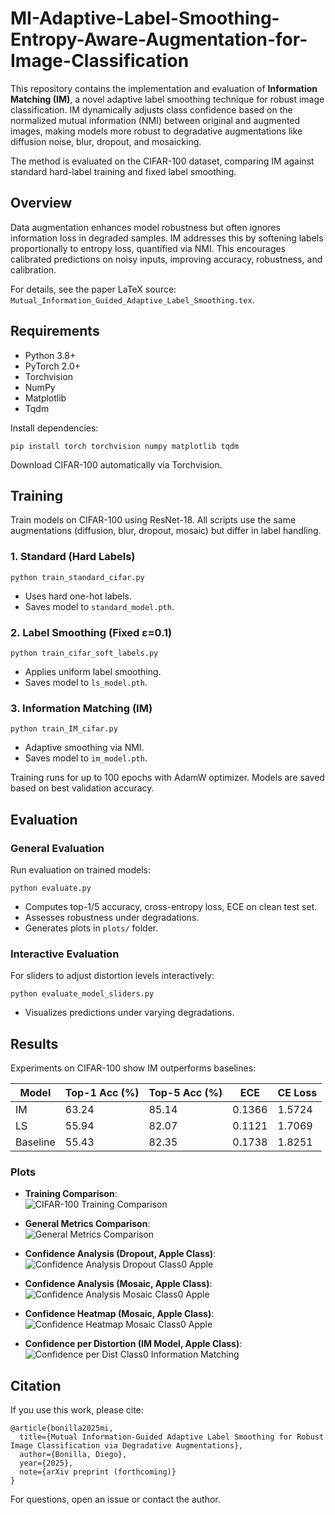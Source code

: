 # MI-Adaptive-Label-Smoothing-Entropy-Aware-Augmentation-for-Image-Classification

This repository contains the implementation and evaluation of **Information Matching (IM)**, a novel adaptive label smoothing technique for robust image classification. IM dynamically adjusts class confidence based on the normalized mutual information (NMI) between original and augmented images, making models more robust to degradative augmentations like diffusion noise, blur, dropout, and mosaicking.

The method is evaluated on the CIFAR-100 dataset, comparing IM against standard hard-label training and fixed label smoothing.

## Overview

Data augmentation enhances model robustness but often ignores information loss in degraded samples. IM addresses this by softening labels proportionally to entropy loss, quantified via NMI. This encourages calibrated predictions on noisy inputs, improving accuracy, robustness, and calibration.

For details, see the paper LaTeX source: `Mutual_Information_Guided_Adaptive_Label_Smoothing.tex`.

## Requirements

- Python 3.8+
- PyTorch 2.0+
- Torchvision
- NumPy
- Matplotlib
- Tqdm

Install dependencies:
```
pip install torch torchvision numpy matplotlib tqdm
```

Download CIFAR-100 automatically via Torchvision.

## Training

Train models on CIFAR-100 using ResNet-18. All scripts use the same augmentations (diffusion, blur, dropout, mosaic) but differ in label handling.

### 1. Standard (Hard Labels)
```
python train_standard_cifar.py
```
- Uses hard one-hot labels.
- Saves model to `standard_model.pth`.

### 2. Label Smoothing (Fixed ε=0.1)
```
python train_cifar_soft_labels.py
```
- Applies uniform label smoothing.
- Saves model to `ls_model.pth`.

### 3. Information Matching (IM)
```
python train_IM_cifar.py
```
- Adaptive smoothing via NMI.
- Saves model to `im_model.pth`.

Training runs for up to 100 epochs with AdamW optimizer. Models are saved based on best validation accuracy.

## Evaluation

### General Evaluation
Run evaluation on trained models:
```
python evaluate.py
```
- Computes top-1/5 accuracy, cross-entropy loss, ECE on clean test set.
- Assesses robustness under degradations.
- Generates plots in `plots/` folder.

### Interactive Evaluation
For sliders to adjust distortion levels interactively:
```
python evaluate_model_sliders.py
```
- Visualizes predictions under varying degradations.

## Results

Experiments on CIFAR-100 show IM outperforms baselines:

| Model       | Top-1 Acc (%) | Top-5 Acc (%) | ECE    | CE Loss |
|-------------|---------------|---------------|--------|---------|
| IM         | 63.24        | 85.14        | 0.1366 | 1.5724 |
| LS         | 55.94        | 82.07        | 0.1121 | 1.7069 |
| Baseline   | 55.43        | 82.35        | 0.1738 | 1.8251 |

### Plots

- **Training Comparison**:  
  ![CIFAR-100 Training Comparison](plots/cifar100_training_comparison.png)

- **General Metrics Comparison**:  
  ![General Metrics Comparison](plots/general_metrics_comparison.png)

- **Confidence Analysis (Dropout, Apple Class)**:  
  ![Confidence Analysis Dropout Class0 Apple](plots/confidence_analysis_dropout_class0_apple.png)

- **Confidence Analysis (Mosaic, Apple Class)**:  
  ![Confidence Analysis Mosaic Class0 Apple](plots/confidence_analysis_mosaic_class0_apple.png)

- **Confidence Heatmap (Mosaic, Apple Class)**:  
  ![Confidence Heatmap Mosaic Class0 Apple](plots/confidence_heatmap_mosaic_class0_apple.png)

- **Confidence per Distortion (IM Model, Apple Class)**:  
  ![Confidence per Dist Class0 Information Matching](plots/confidence_per_dist_class0_information_matching.png)

## Citation

If you use this work, please cite:
```
@article{bonilla2025mi,
  title={Mutual Information-Guided Adaptive Label Smoothing for Robust Image Classification via Degradative Augmentations},
  author={Bonilla, Diego},
  year={2025},
  note={arXiv preprint (forthcoming)}
}
```

For questions, open an issue or contact the author.
